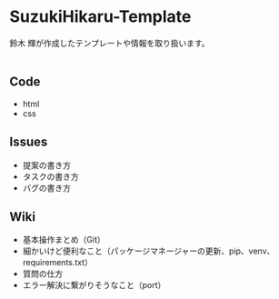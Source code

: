 # SuzukiHikaru-Template
鈴木 輝が作成したテンプレートや情報を取り扱います。
<br>
<br>

## Code
* html
* css

## Issues
* 提案の書き方
* タスクの書き方
* バグの書き方

## Wiki
* 基本操作まとめ（Git）
* 細かいけど便利なこと（パッケージマネージャーの更新、pip、venv、requirements.txt）
* 質問の仕方
* エラー解決に繋がりそうなこと（port） 

